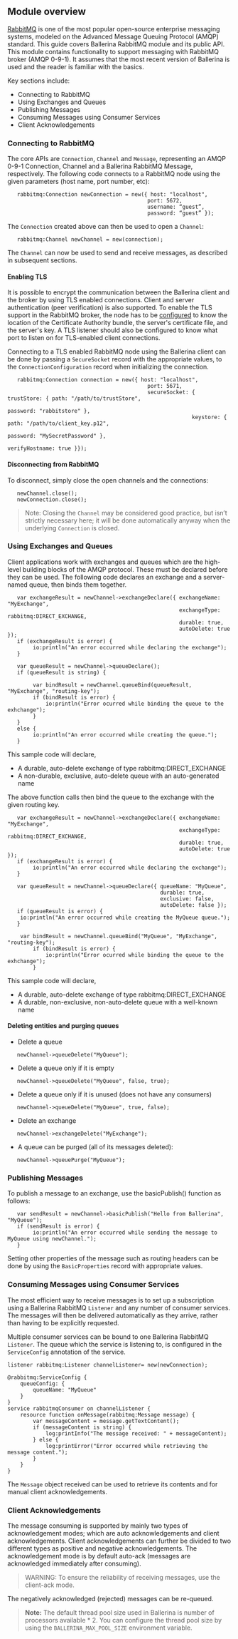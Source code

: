 ## Module overview

[RabbitMQ](https://www.rabbitmq.com/) is one of the most popular open-source enterprise messaging systems, modeled on the Advanced Message Queuing Protocol (AMQP) standard. This guide covers Ballerina RabbitMQ module and its public API. This module contains functionality to support messaging with RabbitMQ broker (AMQP 0-9-1). It assumes that the most recent version of Ballerina is used and the reader is familiar with the basics.
 
Key sections include: 
- Connecting to RabbitMQ
- Using Exchanges and Queues
- Publishing Messages
- Consuming Messages using Consumer Services
- Client Acknowledgements 

### Connecting to RabbitMQ

The core APIs are `Connection`, `Channel` and `Message`, representing an AMQP 0-9-1 Connection, Channel and a Ballerina RabbitMQ Message, respectively. The following code connects to a RabbitMQ node using the given parameters (host name, port number, etc): 

```ballerina
   rabbitmq:Connection newConnection = new({ host: "localhost", 
                                            port: 5672, 
                                            username: “guest”, 
                                            password: “guest” });
```

The `Connection` created above can then be used to open a `Channel`: 

```ballerina
   rabbitmq:Channel newChannel = new(connection);
```

The `Channel` can now be used to send and receive messages, as described in subsequent sections. 

#### Enabling TLS

It is possible to encrypt the communication between the Ballerina client and the broker by using TLS enabled connections. Client and server authentication (peer verification) is also supported. To enable the TLS support in the RabbitMQ broker, the node has to be [configured](https://www.rabbitmq.com/ssl.html#enabling-tls) to know the location of the Certificate Authority bundle, the server's certificate file, and the server's key. A TLS listener should also be configured to know what port to listen on for TLS-enabled client connections.

Connecting to a TLS enabled RabbitMQ node using the Ballerina client can be done by passing a `SecureSocket` record with the appropriate values, to the `ConnectionConfiguration` record when initializing the connection.  

```ballerina
   rabbitmq:Connection connection = new({ host: "localhost", 
                                    	    port: 5671, 
                                            secureSocket: { trustStore: { path: "/path/to/trustStore",
                                                                        password: "rabbitstore" },
                                                          keystore: { path: "/path/to/client_key.p12",
                                                                      password: "MySecretPassword" },
                                                          verifyHostname: true }});
```

#### Disconnecting from RabbitMQ

To disconnect, simply close the open channels and the connections: 

```ballerina
   newChannel.close();
   newConnection.close();
```
> Note: Closing the `Channel` may be considered good practice, but isn’t strictly necessary here; it will be done automatically anyway when the underlying `Connection` is closed. 

### Using Exchanges and Queues

Client applications work with exchanges and queues which are the high-level building blocks of the AMQP protocol. These must be declared before they can be used. The following code declares an exchange and a server-named queue, then binds them together. 

```ballerina
   var exchangeResult = newChannel->exchangeDeclare({ exchangeName: "MyExchange",
                                                      exchangeType: rabbitmq:DIRECT_EXCHANGE,
                                                      durable: true,
                                                      autoDelete: true });
   if (exchangeResult is error) {
        io:println("An error occurred while declaring the exchange");
   }
   
   var queueResult = newChannel->queueDeclare();
   if (queueResult is string) {
   
        var bindResult = newChannel.queueBind(queueResult, "MyExchange", "routing-key");
        if (bindResult is error) {
            io:println("Error ocurred while binding the queue to the exhchange");
        }
   }
   else {
        io:println("An error occurred while creating the queue.");
   } 
```

This sample code will declare,
- A durable, auto-delete exchange of type rabbitmq:DIRECT_EXCHANGE
- A non-durable, exclusive, auto-delete queue with an auto-generated name

The above function calls then bind the queue to the exchange with the given routing key. 

```ballerina
   var exchangeResult = newChannel->exchangeDeclare({ exchangeName: "MyExchange",
                                                      exchangeType: rabbitmq:DIRECT_EXCHANGE,
                                                      durable: true,
                                                      autoDelete: true });
   if (exchangeResult is error) {
        io:println("An error occurred while declaring the exchange");
   }
   
   var queueResult = newChannel->queueDeclare({ queueName: "MyQueue", 
                                                durable: true,
                                                exclusive: false,
                                                autoDelete: false });
   if (queueResult is error) {
    io:println("An error occurred while creating the MyQueue queue.");
   }

    var bindResult = newChannel.queueBind("MyQueue", "MyExchange", "routing-key");
        if (bindResult is error) {
            io:println("Error ocurred while binding the queue to the exhchange");
        }
```

This sample code will declare,
 - A durable, auto-delete exchange of type rabbitmq:DIRECT_EXCHANGE
 - A durable, non-exclusive, non-auto-delete queue with a well-known name

#### Deleting entities and purging queues

- Delete a queue
```ballerina
   newChannel->queueDelete("MyQueue");
```
- Delete a queue only if it is empty
```ballerina
   newChannel->queueDelete("MyQueue", false, true);
```
- Delete a queue only if it is unused (does not have any consumers)
```ballerina
   newChannel->queueDelete("MyQueue", true, false);
```
- Delete an exchange
```ballerina
   newChannel->exchangeDelete("MyExchange");
```
- A queue can be purged (all of its messages deleted):
```ballerina
   newChannel->queuePurge("MyQueue");
```

### Publishing Messages

To publish a message to an exchange, use the basicPublish() function as follows:

```ballerina
   var sendResult = newChannel->basicPublish("Hello from Ballerina", "MyQueue");
   if (sendResult is error) {
        io:println("An error occurred while sending the message to MyQueue using newChannel.");
   }
``` 
Setting other properties of the message such as routing headers can be done by using the `BasicProperties` record with appropriate values. 

### Consuming Messages using Consumer Services

The most efficient way to receive messages is to set up a subscription using a Ballerina RabbitMQ `Listener` and any number of consumer services. The messages will then be delivered automatically as they arrive, rather than having to be explicitly requested. 

Multiple consumer services can be bound to one Ballerina RabbitMQ `Listener`. The queue which the service is listening to, is configured in the `ServiceConfig` annotation of the service. 

```ballerina
listener rabbitmq:Listener channelListener= new(newConnection);

@rabbitmq:ServiceConfig {
    queueConfig: {
        queueName: "MyQueue"
    }
}
service rabbitmqConsumer on channelListener {
    resource function onMessage(rabbitmq:Message message) {
        var messageContent = message.getTextContent();
        if (messageContent is string) {
            log:printInfo("The message received: " + messageContent);
        } else {
            log:printError("Error occurred while retrieving the message content.");
        }
    }
}
```
The `Message` object received can be used to retrieve its contents and for manual client acknowledgements. 

### Client Acknowledgements

The message consuming is supported by mainly two types of acknowledgement modes; which are auto acknowledgements and client acknowledgements. 
Client acknowledgements can further be divided to two different types as positive and negative acknowledgements. 
The acknowledgement mode is by default auto-ack (messages are acknowledged immediately after consuming).
> WARNING: To ensure the reliability of receiving messages, use the client-ack mode. 

The negatively acknowledged (rejected) messages can be re-queued. 


>**Note:** The default thread pool size used in Ballerina is number of processors available * 2. You can configure the thread pool size by using the `BALLERINA_MAX_POOL_SIZE` environment variable.
